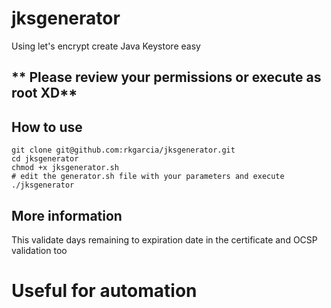 # jksgenerator
Using let's encrypt create Java Keystore easy

## ** Please review your permissions or execute as root XD**

## How to use
```
git clone git@github.com:rkgarcia/jksgenerator.git
cd jksgenerator
chmod +x jksgenerator.sh
# edit the generator.sh file with your parameters and execute
./jksgenerator
```

## More information
This validate days remaining to expiration date in the certificate and OCSP validation too


# Useful for automation
